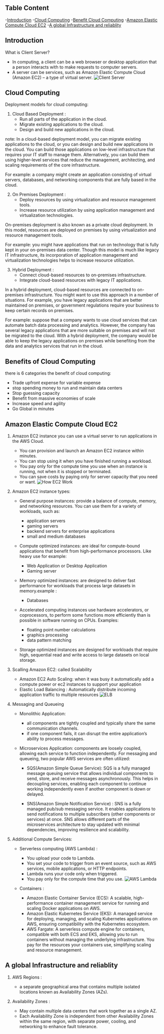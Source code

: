 ## Table Content 
-[Introduction](#introduction)
-[Cloud Computing](#cloud-computing)
-[Benefit Cloud Computing](#benefits-of-cloud-computing)
-[Amazon Elastic Compute Cloud EC2](#amazon-elastic-compute-cloud-ec2)
-[A global Infrastructure and reliablity](#a-global-infrastructure-and-reliablity)


## Introduction
What is Client Server?
- In computing, a client can be a web browser or desktop application that a person interacts with to make requests to computer servers. 
- A server can be services, such as Amazon Elastic Compute Cloud (Amazon EC2) – a type of virtual server.
![Client Server](img/ClientServer.png)

## Cloud Computing
Deployment models for cloud computing:
1) Cloud Based Deployment : 
    - Run all parts of the application in the cloud.
    - Migrate existing applications to the cloud.
    - Design and build new applications in the cloud.

note: In a cloud-based deployment model, you can migrate existing applications to the cloud, or you can design and build new applications in the cloud. 
You can build those applications on low-level infrastructure that requires your IT staff to manage them.
Alternatively, you can build them using higher-level services that reduce the management, architecting, and scaling requirements of the core infrastructure.

For example: a company might create an application consisting of virtual servers, databases, and networking components that are fully based in the cloud.

2) On Premises Deployment :
    - Deploy resources by using virtualization and resource management tools.
    - Increase resource utilization by using application management and virtualization technologies.

On-premises deployment is also known as a private cloud deployment. In this model, resources are deployed on premises by using virtualization and resource management tools.


For example: you might have applications that run on technology that is fully kept in your on-premises data center. Though this model is much like legacy IT infrastructure, its incorporation of application management and virtualization technologies helps to increase resource utilization.

3) Hybrid Deployment :
    - Connect cloud-based resources to on-premises infrastructure.
    - Integrate cloud-based resources with legacy IT applications.

In a hybrid deployment, cloud-based resources are connected to on-premises infrastructure. You might want to use this approach in a number of situations. For example, you have legacy applications that are better maintained on premises, or government regulations require your business to keep certain records on premises.

For example: suppose that a company wants to use cloud services that can automate batch data processing and analytics. However, the company has several legacy applications that are more suitable on premises and will not be migrated to the cloud. With a hybrid deployment, the company would be able to keep the legacy applications on premises while benefiting from the data and analytics services that run in the cloud.

## Benefits of Cloud Computing
there is 6 categories the benefit of cloud computing:
- Trade upfront expense for variable expense
- stop spending money to run and maintain data centers 
- Stop guessing capacity
- Benefit from massive economies of scale
- Increase speed and agility
- Go Global in minutes

## Amazon Elastic Compute Cloud EC2
1) Amazon EC2 instance you can use a virtual server to run applications in the AWS Cloud.
    - You can provision and launch an Amazon EC2 instance within minutes.
    - You can stop using it when you have finished running a workload.
    - You pay only for the compute time you use when an instance is running, not when it is stopped or terminated.
    - You can save costs by paying only for server capacity that you need or want.
![How EC2 Work](img/EC2_Works.png)


2) Amazon EC2 instance types:
    - General purpose instances: provide a balance of compute, memory, and networking resources. You can use them for a variety of workloads, such as:
        - application servers
        - gaming servers
        - backend servers for enterprise applications
        - small and medium databases
    
    - Compute optimized instances:  are ideal for compute-bound applications that benefit from high-performance processors. Like heavy use for example: 
        - Web Application or Desktop Application
        - Gaming server 
    
    - Memory optimized instances:  are designed to deliver fast performance for workloads that process large datasets in memory.example :
        - Databases

    - Accelerated computing instances use hardware accelerators, or coprocessors, to perform some functions more efficiently than is possible in software running on CPUs. Examples:
        - floating point number calculations
        -  graphics processing
        - data pattern matching
    
    - Storage optimized instances are designed for workloads that require high, sequential read and write access to large datasets on local storage.


3) Scalling Amazon EC2: called Scalability
    - Amazon EC2 Auto Scaling: when it was busy it automatically add a compute power or ec2 instances  to support your application
    - Elastic Load Balancing : Automatically distribute incoming application traffic to multiple resources
    ![ELB](img/ELB.png)

4) Messaging and Queueing 
    - Monolithic Application:
        - all components are tightly coupled and typically share the same communication channels.
        -  if one component fails, it can disrupt the entire application’s ability to process messages. 

    - Microservices Application: components are loosely coupled, allowing each service to function independently. For messaging and queueing, two popular AWS services are often utilized:
        - SQS(Amazon Simple Queue Service): SQS is a fully managed message queuing service that allows individual components to send, store, and receive messages asynchronously. This helps in decoupling services, enabling each component to continue working independently even if another component is down or delayed.

        - SNS(Amazon Simple Notification Service) : SNS is a fully managed pub/sub messaging service. It enables applications to send notifications to multiple subscribers (other components or services) at once. SNS allows different parts of the microservices architecture to stay updated with minimal dependencies, improving resilience and scalability.
    
5) Additional Compute Services:
    - Serverless computing (AWS Lambda) :
        - You upload your code to Lambda. 
        - You set your code to trigger from an event source, such as AWS services, mobile applications, or HTTP endpoints.
        - Lambda runs your code only when triggered.
        - You pay only for the compute time that you use. 
    ![AWS Lambda](img/AWSLambda.png)

    - Containers :
        - Amazon Elastic Container Service (ECS): A scalable, high-performance container management service for running and scaling Docker applications on AWS.
        - Amazon Elastic Kubernetes Service (EKS): A managed service for deploying, managing, and scaling Kubernetes applications on AWS, ensuring compatibility with the Kubernetes ecosystem.
        - AWS Fargate: A serverless compute engine for containers, compatible with both ECS and EKS, allowing you to run containers without managing the underlying infrastructure. You pay for the resources your containers use, simplifying scaling and resource management.


## A global Infrastructure and reliablity
1) AWS Regions : 
    - a separate geographical area that contains multiple isolated locations known as Availability Zones (AZs).

2) Availability Zones :
    - May contain multiple data centers that work together as a single AZ.
    - Each Availability Zone is independent from other Availability Zones within the same region, with separate power, cooling, and networking to enhance fault tolerance.